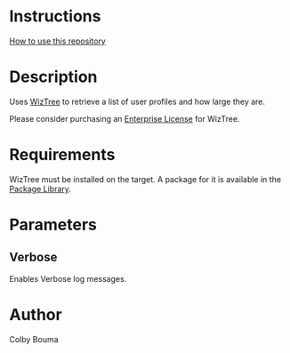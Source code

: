 # Instructions
[How to use this repository](../../README.md)

# Description
Uses [WizTree](https://wiztreefree.com) to retrieve a list of user profiles and how large they are.

Please consider purchasing an [Enterprise License](https://wiztreefree.com/donate#enterprise) for WizTree.

# Requirements
WizTree must be installed on the target. A package for it is available in the [Package Library](https://www.pdq.com/package-library/).

# Parameters
## Verbose
Enables Verbose log messages.

# Author
Colby Bouma